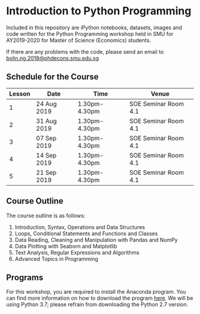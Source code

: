 # Introduction to Python Programming
Included in this repository are iPython notebooks, datasets, images and code written for the Python Programming workshop held in SMU for AY2019-2020 for Master of Science (Economics) students. 

If there are any problems with the code, please send an email to bolin.ng.2018@phdecons.smu.edu.sg

## Schedule for the Course
| Lesson  |     Date     |     Time      |       Venue        |
|---------|--------------|---------------|--------------------|
|    1    |  24 Aug 2019 | 1.30pm-4.30pm |SOE Seminar Room 4.1|
|    2    |  31 Aug 2019 | 1.30pm-4.30pm |SOE Seminar Room 4.1|
|    3    |  07 Sep 2019 | 1.30pm-4.30pm |SOE Seminar Room 4.1|
|    4    |  14 Sep 2019 | 1.30pm-4.30pm |SOE Seminar Room 4.1|
|    5    |  21 Sep 2019 | 1.30pm-4.30pm |SOE Seminar Room 4.1|

## Course Outline
The course outline is as follows:

1. Introduction, Syntax, Operations and Data Structures
2. Loops, Conditional Statements and Functions and Classes
3. Data Reading, Cleaning and Manipulation with Pandas and NumPy
4. Data Plotting with Seaborn and Matplotlib
5. Text Analysis, Regular Expressions and Algorithms
6. Advanced Topics in Programming

## Programs
For this workshop, you are required to install the Anaconda program. You can find more information on how to download the program [here](https://docs.anaconda.com/anaconda/install/). We will be using Python 3.7; please refrain from downloading the Python 2.7 version.

